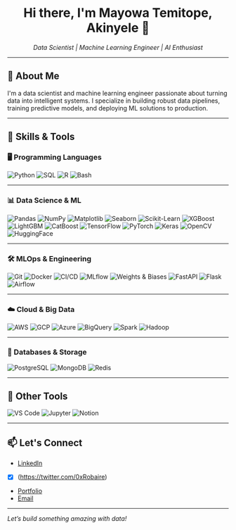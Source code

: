 <h1 align="center">Hi there, I'm Mayowa Temitope, Akinyele 👋</h1>

<p align="center">
  <em>Data Scientist | Machine Learning Engineer | AI Enthusiast</em>
</p>

---

## 🧠 About Me

I'm a data scientist and machine learning engineer passionate about turning data into intelligent systems. I specialize in building robust data pipelines, training predictive models, and deploying ML solutions to production.

---

## 🚀 Skills & Tools

### 🖥️ Programming Languages
![Python](https://img.shields.io/badge/Python-3776AB?logo=python&logoColor=white&style=for-the-badge)
![SQL](https://img.shields.io/badge/SQL-003B57?logo=postgresql&logoColor=white&style=for-the-badge)
![R](https://img.shields.io/badge/R-276DC3?logo=r&logoColor=white&style=for-the-badge)
![Bash](https://img.shields.io/badge/Bash-4EAA25?logo=gnubash&logoColor=white&style=for-the-badge)

---

### 📊 Data Science & ML
![Pandas](https://img.shields.io/badge/Pandas-150458?logo=pandas&logoColor=white&style=for-the-badge)
![NumPy](https://img.shields.io/badge/Numpy-013243?logo=numpy&logoColor=white&style=for-the-badge)
![Matplotlib](https://img.shields.io/badge/Matplotlib-11557C?style=for-the-badge&logo=data:image/svg+xml;base64,[redacted])
![Seaborn](https://img.shields.io/badge/Seaborn-3776AB?style=for-the-badge&logo=python&logoColor=white)
![Scikit-Learn](https://img.shields.io/badge/Scikit--Learn-F7931E?logo=scikit-learn&logoColor=white&style=for-the-badge)
![XGBoost](https://img.shields.io/badge/XGBoost-EC6C00?style=for-the-badge&logo=python&logoColor=white)
![LightGBM](https://img.shields.io/badge/LightGBM-9ACD32?style=for-the-badge)
![CatBoost](https://img.shields.io/badge/CatBoost-FF6F00?style=for-the-badge)
![TensorFlow](https://img.shields.io/badge/TensorFlow-FF6F00?logo=tensorflow&logoColor=white&style=for-the-badge)
![PyTorch](https://img.shields.io/badge/PyTorch-EE4C2C?logo=pytorch&logoColor=white&style=for-the-badge)
![Keras](https://img.shields.io/badge/Keras-D00000?logo=keras&logoColor=white&style=for-the-badge)
![OpenCV](https://img.shields.io/badge/OpenCV-5C3EE8?style=for-the-badge)
![HuggingFace](https://img.shields.io/badge/Transformers-FCC624?logo=huggingface&logoColor=black&style=for-the-badge)

---

### 🛠️ MLOps & Engineering
![Git](https://img.shields.io/badge/Git-F05032?logo=git&logoColor=white&style=for-the-badge)
![Docker](https://img.shields.io/badge/Docker-2496ED?logo=docker&logoColor=white&style=for-the-badge)
![CI/CD](https://img.shields.io/badge/CI/CD-0A0A0A?logo=githubactions&logoColor=white&style=for-the-badge)
![MLflow](https://img.shields.io/badge/MLflow-1676B5?style=for-the-badge)
![Weights & Biases](https://img.shields.io/badge/W&B-FFBE00?logo=weightsandbiases&logoColor=black&style=for-the-badge)
![FastAPI](https://img.shields.io/badge/FastAPI-009688?logo=fastapi&logoColor=white&style=for-the-badge)
![Flask](https://img.shields.io/badge/Flask-000000?logo=flask&logoColor=white&style=for-the-badge)
![Airflow](https://img.shields.io/badge/Airflow-017CEE?logo=apacheairflow&logoColor=white&style=for-the-badge)

---

### ☁️ Cloud & Big Data
![AWS](https://img.shields.io/badge/AWS-232F3E?logo=amazonaws&logoColor=white&style=for-the-badge)
![GCP](https://img.shields.io/badge/GCP-4285F4?logo=googlecloud&logoColor=white&style=for-the-badge)
![Azure](https://img.shields.io/badge/Azure-0078D4?logo=microsoftazure&logoColor=white&style=for-the-badge)
![BigQuery](https://img.shields.io/badge/BigQuery-669DF6?logo=googlebigquery&logoColor=white&style=for-the-badge)
![Spark](https://img.shields.io/badge/Spark-E25A1C?logo=apachespark&logoColor=white&style=for-the-badge)
![Hadoop](https://img.shields.io/badge/Hadoop-66CCFF?logo=apachehadoop&logoColor=black&style=for-the-badge)

---

### 🧪 Databases & Storage
![PostgreSQL](https://img.shields.io/badge/PostgreSQL-336791?logo=postgresql&logoColor=white&style=for-the-badge)
![MongoDB](https://img.shields.io/badge/MongoDB-47A248?logo=mongodb&logoColor=white&style=for-the-badge)
![Redis](https://img.shields.io/badge/Redis-DC382D?logo=redis&logoColor=white&style=for-the-badge)

---

## 🧰 Other Tools
![VS Code](https://img.shields.io/badge/VS%20Code-007ACC?logo=visualstudiocode&logoColor=white&style=for-the-badge)
![Jupyter](https://img.shields.io/badge/Jupyter-F37626?logo=jupyter&logoColor=white&style=for-the-badge)
![Notion](https://img.shields.io/badge/Notion-000000?logo=notion&logoColor=white&style=for-the-badge)

---

## 📫 Let's Connect

- [LinkedIn](https://linkedin.com/in/RobaireTH)
- [X] (https://twitter.com/0xRobaire)
- [Portfolio](https://robaireth.vercel.app)
- [Email](mailto:robaireth@gmail.com)

---

*Let’s build something amazing with data!*
